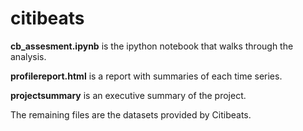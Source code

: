# citibeats

**cb_assesment.ipynb** is the ipython notebook that walks through the analysis.

**profilereport.html** is a report with summaries of each time series.

**projectsummary** is an executive summary of the project.

The remaining files are the datasets provided by Citibeats.

